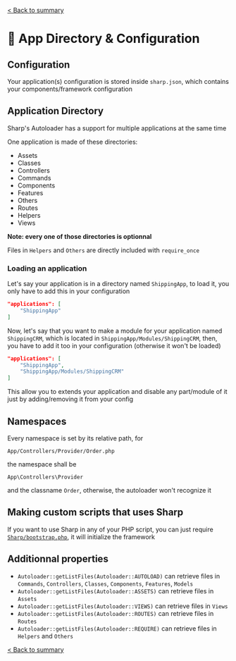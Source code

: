 [< Back to summary](../home.md)

# 📁 App Directory & Configuration

## Configuration

Your application(s) configuration is stored inside `sharp.json`,
which contains your components/framework configuration

## Application Directory

Sharp's Autoloader has a support for multiple applications at the same time

One application is made of these directories:
- Assets
- Classes
- Controllers
- Commands
- Components
- Features
- Others
- Routes
- Helpers
- Views

**Note: every one of those directories is optionnal**

Files in `Helpers` and `Others` are directly included with `require_once`

### Loading an application

Let's say your application is in a directory named `ShippingApp`, to load it,
you only have to add this in your configuration

```json
"applications": [
    "ShippingApp"
]
```

Now, let's say that you want to make a module for your application named `ShippingCRM`, which is
located in `ShippingApp/Modules/ShippingCRM`, then, you have to add it too in your configuration
(otherwise it won't be loaded)

```json
"applications": [
    "ShippingApp",
    "ShippingApp/Modules/ShippingCRM"
]
```

This allow you to extends your application and disable any part/module of it just by adding/removing it from your config

## Namespaces

Every namespace is set by its relative path, for

```App/Controllers/Provider/Order.php```

the namespace shall be

```App\Controllers\Provider```

and the classname `Order`, otherwise, the autoloader won't recognize it


## Making custom scripts that uses Sharp

If you want to use Sharp in any of your PHP script, you can just
require [`Sharp/bootstrap.php`](../bootstrap.php), it will initialize
the framework

## Additionnal properties

- `Autoloader::getListFiles(Autoloader::AUTOLOAD)` can retrieve files in `Commands`, `Controllers`, `Classes`, `Components`, `Features`, `Models`
- `Autoloader::getListFiles(Autoloader::ASSETS)` can retrieve files in `Assets`
- `Autoloader::getListFiles(Autoloader::VIEWS)` can retrieve files in `Views`
- `Autoloader::getListFiles(Autoloader::ROUTES)` can retrieve files in `Routes`
- `Autoloader::getListFiles(Autoloader::REQUIRE)` can retrieve files in `Helpers` and `Others`

[< Back to summary](../home.md)
